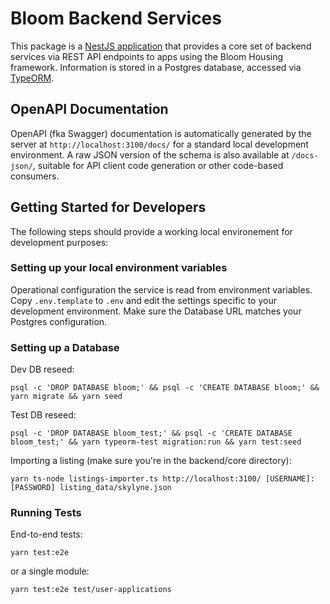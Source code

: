 # Bloom Backend Services

This package is a [NestJS application](https://docs.nestjs.com/) that provides a core set of backend services via REST API endpoints to apps using the Bloom Housing framework. Information is stored in a Postgres database, accessed via [TypeORM](https://typeorm.io/).

## OpenAPI Documentation

OpenAPI (fka Swagger) documentation is automatically generated by the server at `http://localhost:3100/docs/` for a standard local development environment. A raw JSON version of the schema is also available at `/docs-json/`, suitable for API client code generation or other code-based consumers.

## Getting Started for Developers

The following steps should provide a working local environement for development purposes:

### Setting up your local environment variables

Operational configuration the service is read from environment variables. Copy `.env.template` to `.env` and edit the settings specific to your development environment. Make sure the Database URL matches your Postgres configuration.

### Setting up a Database

Dev DB reseed:

```shell script
psql -c 'DROP DATABASE bloom;' && psql -c 'CREATE DATABASE bloom;' && yarn migrate && yarn seed
```

Test DB reseed:

```shell script
psql -c 'DROP DATABASE bloom_test;' && psql -c 'CREATE DATABASE bloom_test;' && yarn typeorm-test migration:run && yarn test:seed
```

Importing a listing (make sure you're in the backend/core directory):

```shell script
yarn ts-node listings-importer.ts http://localhost:3100/ [USERNAME]:[PASSWORD] listing_data/skylyne.json
```

### Running Tests

End-to-end tests:

```shell script
yarn test:e2e
```

or a single module:

```shell script
yarn test:e2e test/user-applications
```
